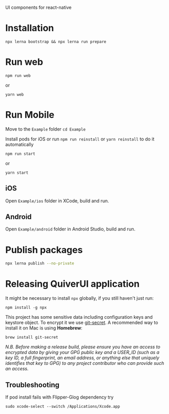 UI components for react-native

# Installation

```
npx lerna bootstrap && npx lerna run prepare
```

# Run web

```
npm run web
```

or

```
yarn web
```

# Run Mobile

Move to the `Example` folder `cd Example`

Install pods for iOS or run `npm run reinstall` or `yarn reinstall` to do it automatically

```
npm run start
```

or

```
yarn start
```

## iOS

Open `Example/ios` folder in XCode, build and run.

## Android

Open `Example/android` folder in Android Studio, build and run.

# Publish packages

```sh
npx lerna publish --no-private
```

# Releasing QuiverUI application

It might be necessary to install `npx` globally, if you still haven't just run:

```
npm install -g npx
```

This project has some sensitive data including configuration keys and keystore object. To encrypt it we use [git-secret](https://git-secret.io). A recommended way to install it on Mac is using **Homebrew**:

```
brew install git-secret
```

_N.B. Before making a release build, please ensure you have an access to encrypted data by giving your GPG public key and a USER_ID (such as a key ID, a full fingerprint, an email address, or anything else that uniquely identifies that key to GPG) to any project contributor who can provide such an access._

## Troubleshooting

If pod install fails with Flipper-Glog dependency try

```
sudo xcode-select --switch /Applications/Xcode.app
```
